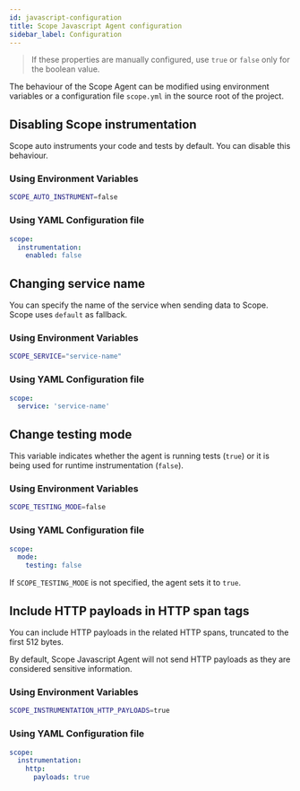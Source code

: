 ```yaml
---
id: javascript-configuration
title: Scope Javascript Agent configuration
sidebar_label: Configuration
---
```

> If these properties are manually configured, use `true` or `false` only for the boolean value.

The behaviour of the Scope Agent can be modified using environment variables or a configuration file `scope.yml` in the source root of the project.

## Disabling Scope instrumentation

Scope auto instruments your code and tests by default. You can disable this behaviour.

### Using Environment Variables

```sh
SCOPE_AUTO_INSTRUMENT=false
```

### Using YAML Configuration file

```yaml
scope:
  instrumentation:
    enabled: false
```

## Changing service name

You can specify the name of the service when sending data to Scope. Scope uses `default` as fallback.

### Using Environment Variables

```sh
SCOPE_SERVICE="service-name"
```

### Using YAML Configuration file

```yaml
scope:
  service: 'service-name'
```

## Change testing mode

This variable indicates whether the agent is running tests (`true`) or it is being used for runtime instrumentation (`false`).

### Using Environment Variables

```sh
SCOPE_TESTING_MODE=false
```

### Using YAML Configuration file

```yaml
scope:
  mode:
    testing: false
```


If `SCOPE_TESTING_MODE` is not specified, the agent sets it to  `true`.


## Include HTTP payloads in HTTP span tags

You can include HTTP payloads in the related HTTP spans, truncated to the first 512 bytes.

By default, Scope Javascript Agent will not send HTTP payloads as they are considered sensitive information.

### Using Environment Variables

```sh
SCOPE_INSTRUMENTATION_HTTP_PAYLOADS=true
```



### Using YAML Configuration file

```yaml
scope:
  instrumentation:
    http:
      payloads: true
```
